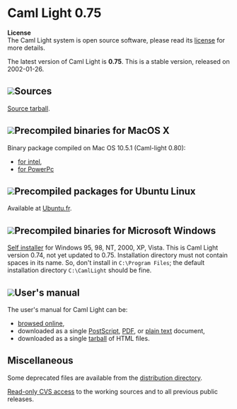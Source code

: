 Caml Light 0.75
===============

**License**   
The Caml Light system is open source software, please read its
[license](../license.html) for more details.

The latest version of Caml Light is **0.75**. This is a stable version,
released on 2002-01-26.

![](../../img/source.gif)Sources
--------------------------------

[Source
tarball](http://caml.inria.fr/pub/distrib/caml-light-0.75//cl75unix.tar.gz).

![](../../img/macos.gif)Precompiled binaries for MacOS X
--------------------------------------------------------

Binary package compiled on Mac OS 10.5.1 (Caml-light 0.80):

-   [for
    intel](http://caml.inria.fr/pub/distrib/caml-light-0.80//camllight-0.80-10.5-intel.dmg),
-   [for
    PowerPc](http://caml.inria.fr/pub/distrib/caml-light-0.80//camllight-0.80-10.5-ppc.dmg)

![](../../img/linux.gif)Precompiled packages for Ubuntu Linux
-------------------------------------------------------------

Available at [Ubuntu.fr](http://doc.ubuntu-fr.org/caml_light).

![](../../img/windows.gif)Precompiled binaries for Microsoft Windows
--------------------------------------------------------------------

[Self
installer](http://caml.inria.fr/pub/distrib/caml-light-0.74//cl74win.exe)
for Windows 95, 98, NT, 2000, XP, Vista. This is Caml Light version
0.74, not yet updated to 0.75. Installation directory must not contain
spaces in its name. So, don't install in `C:\Program Files`; the default
installation directory `C:\CamlLight` should be fine.

![](../../img/doc.gif)User's manual
-----------------------------------

The user's manual for Caml Light can be:

-   [browsed online](http://caml.inria.fr/pub/docs/manual-caml-light/),
-   downloaded as a single
    [PostScript](http://caml.inria.fr/pub/distrib/caml-light-0.74//cl74refman.ps.gz),
    [PDF](http://caml.inria.fr/pub/distrib/caml-light-0.74//cl74refman.pdf),
    or [plain
    text](http://caml.inria.fr/pub/distrib/caml-light-0.74//cl74refman.txt)
    document,
-   downloaded as a single
    [tarball](http://caml.inria.fr/pub/distrib/caml-light-0.74//cl74refman.html.tar.gz)
    of HTML files.

Miscellaneous
-------------

Some deprecated files are available from the [distribution
directory](http://caml.inria.fr/pub/distrib/).

[Read-only CVS access](http://camlcvs.inria.fr//) to the working sources
and to all previous public releases.
